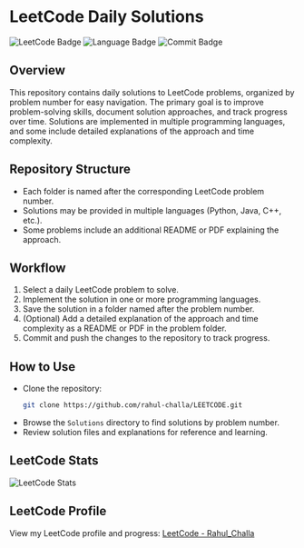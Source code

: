 # LeetCode Daily Solutions

![LeetCode Badge](https://leetcard.jacoblin.cool/Rahul_Challa?ext=contest&ext=activity)
![Language Badge](https://img.shields.io/badge/Language-Python%2FJava%2FC%2B%2B-blue)
![Commit Badge](https://img.shields.io/github/last-commit/rahul-challa/LEETCODE)

## Overview

This repository contains daily solutions to LeetCode problems, organized by problem number for easy navigation. The primary goal is to improve problem-solving skills, document solution approaches, and track progress over time. Solutions are implemented in multiple programming languages, and some include detailed explanations of the approach and time complexity.

## Repository Structure

- Each folder is named after the corresponding LeetCode problem number.
- Solutions may be provided in multiple languages (Python, Java, C++, etc.).
- Some problems include an additional README or PDF explaining the approach.

## Workflow

1. Select a daily LeetCode problem to solve.
2. Implement the solution in one or more programming languages.
3. Save the solution in a folder named after the problem number.
4. (Optional) Add a detailed explanation of the approach and time complexity as a README or PDF in the problem folder.
5. Commit and push the changes to the repository to track progress.

## How to Use

- Clone the repository:
  ```bash
  git clone https://github.com/rahul-challa/LEETCODE.git
  ```
- Browse the `Solutions` directory to find solutions by problem number.
- Review solution files and explanations for reference and learning.

## LeetCode Stats

![LeetCode Stats](https://leetcard.jacoblin.cool/Rahul_Challa?ext=contest&ext=activity)

## LeetCode Profile

View my LeetCode profile and progress: [LeetCode - Rahul_Challa](https://leetcode.com/u/Rahul_Challa/)

